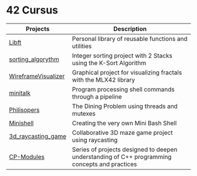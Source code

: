 # 42 Cursus

|Projects   | Description  |
|---|---|
|[Libft](https://github.com/floktl/Libft)   | Personal library of reusable functions and utilities  |
|[sorting_algorythm](https://github.com/floktl/sorting_algorithm)   | Integer sorting project with 2 Stacks using the K-Sort Algorithm |
|[WireframeVisualizer](https://github.com/floktl/WireframeVisualizer)   | Graphical project for visualizing fractals with the MLX42 library |
|[minitalk](https://github.com/floktl/Minitalk)   | Program processing shell commands through a pipeline |
|[Philisopers](https://github.com/floktl/philosophers) | The Dining Problem using threads and mutexes |
|[Minishell](https://github.com/floktl/minishell) | Creating the very own Mini Bash Shell |
|[3d_raycasting_game](https://github.com/floktl/3d_raycasting_game) | Collaborative 3D maze game project using raycasting |
|[CP-Modules](https://github.com/floktl/CPP) | Series of projects designed to deepen understanding of C++ programming concepts and practices |
